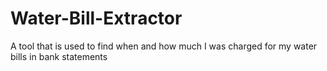 # Water-Bill-Extractor
A tool that is used to find when and how much I was charged for my water bills in bank statements
